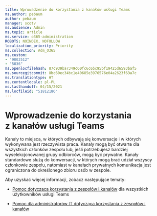 ```yaml
---
title: Wprowadzenie do korzystania z kanałów usługi Teams
ms.author: pebaum
author: pebaum
manager: scotv
ms.audience: Admin
ms.topic: article
ms.service: o365-administration
ROBOTS: NOINDEX, NOFOLLOW
localization_priority: Priority
ms.collection: Adm_O365
ms.custom:
- "9002512"
- "5036"
ms.openlocfilehash: 87c939ba7349c60fc6c6bc95bf19425d6593baf5
ms.sourcegitcommit: 8bc60ec34bc1e40685e3976576e04a2623f63a7c
ms.translationtype: HT
ms.contentlocale: pl-PL
ms.lasthandoff: 04/15/2021
ms.locfileid: "51812186"
---
```

# <a name="get-started-with-teams-channels"></a>Wprowadzenie do korzystania z kanałów usługi Teams

Kanały to miejsca, w których odbywają się konwersacje i w których wykonywana jest rzeczywista praca. Kanały mogą być otwarte dla wszystkich członków zespołu lub, jeśli potrzebujesz bardziej wyselekcjonowanej grupy odbiorców, mogą być prywatne. Kanały standardowe służą do konwersacji, w których mogą brać udział wszyscy członkowie zespołu, natomiast w kanałach prywatnych komunikacja jest ograniczona do określonego zbioru osób w zespole.

Aby uzyskać więcej informacji, zobacz następujące tematy:

- [Pomoc dotycząca korzystania z zespołów i kanałów](https://support.office.com/article/teams-and-channels-df38ae23-8f85-46d3-b071-cb11b9de5499) dla wszystkich użytkowników usługi Teams

- [Pomoc dla administratorów IT dotycząca korzystania z zespołów i kanałów](https://docs.microsoft.com/microsoftteams/teams-channels-overview) 

